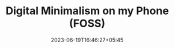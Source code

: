 ---
title: "Digital Minimalism on my Phone (FOSS)"
date: 2023-06-19T16:46:27+05:45
draft: false
description: "Learn how to I do digital minimalism."
coverCaption: "This is an example cover image with a caption."
showDateUpdated: "article.showDateUpdated"
showComments: "article.showComments"
tags: ["tech", "privacy", "minimal", "FOSS", "minimalism"]
groupByYear: "list.groupByYear"
---